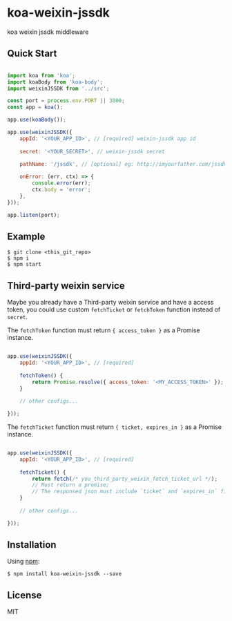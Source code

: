 koa-weixin-jssdk
=========================

koa weixin jssdk middleware


## Quick Start

```js

import koa from 'koa';
import koaBody from 'koa-body';
import weixinJSSDK from '../src';

const port = process.env.PORT || 3000;
const app = koa();

app.use(koaBody());

app.use(weixinJSSDK({
    appId: '<YOUR_APP_ID>', // [required] weixin-jssdk app id
    
    secret: '<YOUR_SECRET>', // weixin-jssdk secret
 
    pathName: '/jssdk', // [optional] eg: http://imyourfather.com/jssdk

    onError: (err, ctx) => {
        console.error(err);
        ctx.body = 'error';
    },
}));

app.listen(port);

```


## Example

    $ git clone <this_git_repo>
    $ npm i
    $ npm start


## Third-party weixin service

Maybe you already have a Third-party weixin service and have a access token, you could use custom `fetchTicket` or `fetchToken` function instead of `secret`.

The `fetchToken` function must return `{ access_token }` as a Promise instance.

```js

app.use(weixinJSSDK({
    appId: '<YOUR_APP_ID>', // [required]
    
    fetchToken() {
        return Promise.resolve({ access_token: '<MY_ACCESS_TOKEN>' });
    }
 
    // other configs...

}));

```


The `fetchTicket` function must return `{ ticket, expires_in }` as a Promise instance.

```js

app.use(weixinJSSDK({
    appId: '<YOUR_APP_ID>', // [required]
    
    fetchTicket() {
        return fetch(/* you_third_party_weixin_fetch_ticket_url */);
        // Must return a promise;
        // The responsed json must include `ticket` and `expires_in` fields.
    }
 
    // other configs...

}));

```


## Installation

Using [npm](https://www.npmjs.com/):

    $ npm install koa-weixin-jssdk --save
 

## License

MIT
